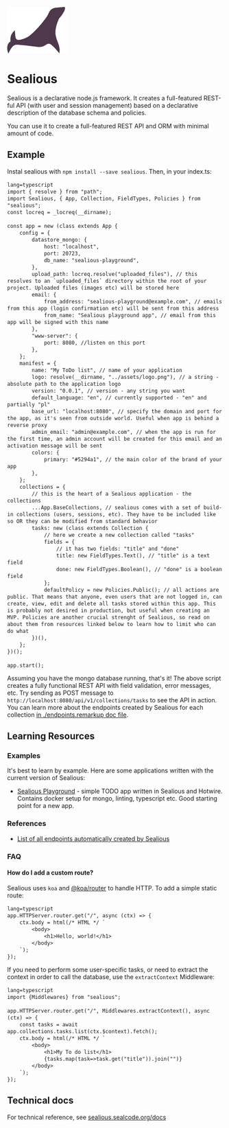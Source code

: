 [![Sealious Logo](./src/assets/logo.png)](http://sealious.github.io/)

# Sealious

Sealious is a declarative node.js framework. It creates a full-featured REST-ful
API (with user and session management) based on a declarative description of the
database schema and policies.

You can use it to create a full-featured REST API and ORM with minimal amount of code.

## Example

Instal sealious with `npm install --save sealious`. Then, in your index.ts:

```
lang=typescript
import { resolve } from "path";
import Sealious, { App, Collection, FieldTypes, Policies } from "sealious";
const locreq = _locreq(__dirname);

const app = new (class extends App {
    config = {
        datastore_mongo: {
            host: "localhost",
            port: 20723,
            db_name: "sealious-playground",
        },
        upload_path: locreq.resolve("uploaded_files"), // this resolves to an `uploaded_files` directory within the root of your project. Uploaded files (images etc) will be stored here
        email: {
            from_address: "sealious-playground@example.com", // emails from this app (login confirmation etc) will be sent from this address
            from_name: "Sealious playground app", // email from this app will be signed with this name
        },
        "www-server": {
            port: 8080, //listen on this port
        },
    };
    manifest = {
        name: "My ToDo list", // name of your application
        logo: resolve(__dirname, "../assets/logo.png"), // a string - absolute path to the application logo
        version: "0.0.1", // version - any string you want
        default_language: "en", // currently supported - "en" and partially "pl"
        base_url: "localhost:8080", // specify the domain and port for the app, as it's seen from outside world. Useful when app is behind a reverse proxy
        admin_email: "admin@example.com", // when the app is run for the first time, an admin account will be created for this email and an activation message will be sent
        colors: {
            primary: "#5294a1", // the main color of the brand of your app
        },
    };
    collections = {
        // this is the heart of a Sealious application - the collections
        ...App.BaseCollections, // sealious comes with a set of build-in collections (users, sessions, etc). They have to be included like so OR they can be modified from standard behavior
        tasks: new (class extends Collection {
            // here we create a new collection called "tasks"
            fields = {
                // it has two fields: "title" and "done"
                title: new FieldTypes.Text(), // "title" is a text field
                done: new FieldTypes.Boolean(), // "done" is a boolean field
            };
            defaultPolicy = new Policies.Public(); // all actions are public. That means that anyone, even users that are not logged in, can create, view, edit and delete all tasks stored within this app. This is probably not desired in production, but useful when creating an MVP. Policies are another crucial strenght of Sealious, so read on about them from resources linked below to learn how to limit who can do what
        })(),
    };
})();

app.start();
```

Assuming you have the mongo database running, that's it! The above script
creates a fully functional REST API with field validation, error messages, etc.
Try sending as POST message to `http://localhost:8080/api/v1/collections/tasks`
to see the API in action. You can learn more about the endpoints created by
Sealious for each collection [in ./endpoints.remarkup doc
file](https://hub.sealcode.org/source/sealious/browse/dev/endpoints.remarkup).

## Learning Resources

### Examples

It's best to learn by example. Here are some applications written with the
current version of Sealious:

-   [Sealious Playground](https://hub.sealcode.org/diffusion/PLAY/) - simple
    TODO app written in Sealious and Hotwire. Contains docker setup for mongo,
    linting, typescript etc. Good starting point for a new app.

### References

-   [List of all endpoints automatically created by Sealious](https://hub.sealcode.org/source/sealious/browse/dev/endpoints.remarkup)

### FAQ

#### How do I add a custom route?

Sealious uses `koa` and [@koa/router](https://github.com/koajs/router) to handle HTTP. To add a simple static route:

```
lang=typescript
app.HTTPServer.router.get("/", async (ctx) => {
    ctx.body = html(/* HTML */ `
        <body>
            <h1>Hello, world!</h1>
        </body>
    `);
});
```

If you need to perform some user-specific tasks, or need to extract the context in order to call the database, use the `extractContext` Middleware:

```
lang=typescript
import {Middlewares} from "sealious";

app.HTTPServer.router.get("/", Middlewares.extractContext(), async (ctx) => {
    const tasks = await app.collections.tasks.list(ctx.$context).fetch();
    ctx.body = html(/* HTML */ `
        <body>
            <h1>My To do list</h1>
            {tasks.map(task=>task.get("title")).join("")}
        </body>
    `);
});
```

## Technical docs

For technical reference, see
[sealious.sealcode.org/docs](https://sealious.sealcode.org/docs)
